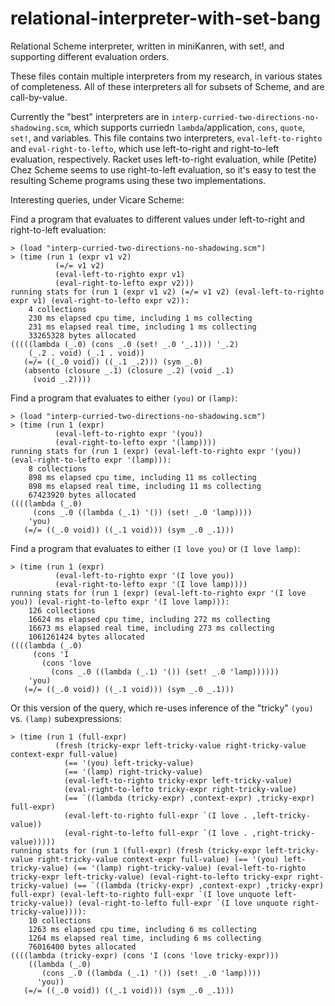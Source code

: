 # relational-interpreter-with-set-bang
Relational Scheme interpreter, written in miniKanren, with set!, and supporting different evaluation orders.

These files contain multiple interpreters from my research, in various states of completeness.  All of these interpreters all for subsets of Scheme, and are call-by-value.

Currently the "best" interpreters are in `interp-curried-two-directions-no-shadowing.scm`, which supports curriedn `lambda`/application, `cons`, `quote`, `set!`, and variables.  This file contains two interpreters, `eval-left-to-righto` and `eval-right-to-lefto`, which use left-to-right and right-to-left evaluation, respectively.  Racket uses left-to-right evaluation, while (Petite) Chez Scheme seems to use right-to-left evaluation, so it's easy to test the resulting Scheme programs using these two implementations.

Interesting queries, under Vicare Scheme:

Find a program that evaluates to different values under left-to-right and right-to-left evaluation:

```
> (load "interp-curried-two-directions-no-shadowing.scm")
> (time (run 1 (expr v1 v2)
          (=/= v1 v2)
          (eval-left-to-righto expr v1)
          (eval-right-to-lefto expr v2)))
running stats for (run 1 (expr v1 v2) (=/= v1 v2) (eval-left-to-righto expr v1) (eval-right-to-lefto expr v2)):
    4 collections
    230 ms elapsed cpu time, including 1 ms collecting
    231 ms elapsed real time, including 1 ms collecting
    33265328 bytes allocated
(((((lambda (_.0) (cons _.0 (set! _.0 '_.1))) '_.2)
    (_.2 . void) (_.1 . void))
   (=/= ((_.0 void)) ((_.1 _.2))) (sym _.0)
   (absento (closure _.1) (closure _.2) (void _.1)
     (void _.2))))	  
```

Find a program that evaluates to either `(you)` or `(lamp)`:

```
> (load "interp-curried-two-directions-no-shadowing.scm")
> (time (run 1 (expr)
          (eval-left-to-righto expr '(you))
          (eval-right-to-lefto expr '(lamp))))
running stats for (run 1 (expr) (eval-left-to-righto expr '(you)) (eval-right-to-lefto expr '(lamp))):
    8 collections
    898 ms elapsed cpu time, including 11 ms collecting
    898 ms elapsed real time, including 11 ms collecting
    67423920 bytes allocated
((((lambda (_.0)
     (cons _.0 ((lambda (_.1) '()) (set! _.0 'lamp))))
    'you)
   (=/= ((_.0 void)) ((_.1 void))) (sym _.0 _.1)))
```

Find a program that evaluates to either `(I love you)` or `(I love lamp)`:

```
> (time (run 1 (expr)
          (eval-left-to-righto expr '(I love you))
          (eval-right-to-lefto expr '(I love lamp))))
running stats for (run 1 (expr) (eval-left-to-righto expr '(I love you)) (eval-right-to-lefto expr '(I love lamp))):
    126 collections
    16624 ms elapsed cpu time, including 272 ms collecting
    16673 ms elapsed real time, including 273 ms collecting
    1061261424 bytes allocated
((((lambda (_.0)
     (cons 'I
       (cons 'love
         (cons _.0 ((lambda (_.1) '()) (set! _.0 'lamp))))))
    'you)
   (=/= ((_.0 void)) ((_.1 void))) (sym _.0 _.1)))
```

Or this version of the query, which re-uses inference of the "tricky" `(you)` vs. `(lamp)` subexpressions:

```
> (time (run 1 (full-expr)
          (fresh (tricky-expr left-tricky-value right-tricky-value context-expr full-value)
            (== '(you) left-tricky-value)
            (== '(lamp) right-tricky-value)
            (eval-left-to-righto tricky-expr left-tricky-value)
            (eval-right-to-lefto tricky-expr right-tricky-value)
            (== `((lambda (tricky-expr) ,context-expr) ,tricky-expr) full-expr)
            (eval-left-to-righto full-expr `(I love . ,left-tricky-value))
            (eval-right-to-lefto full-expr `(I love . ,right-tricky-value)))))
running stats for (run 1 (full-expr) (fresh (tricky-expr left-tricky-value right-tricky-value context-expr full-value) (== '(you) left-tricky-value) (== '(lamp) right-tricky-value) (eval-left-to-righto tricky-expr left-tricky-value) (eval-right-to-lefto tricky-expr right-tricky-value) (== `((lambda (tricky-expr) ,context-expr) ,tricky-expr) full-expr) (eval-left-to-righto full-expr `(I love unquote left-tricky-value)) (eval-right-to-lefto full-expr `(I love unquote right-tricky-value)))):
    10 collections
    1263 ms elapsed cpu time, including 6 ms collecting
    1264 ms elapsed real time, including 6 ms collecting
    76016400 bytes allocated
((((lambda (tricky-expr) (cons 'I (cons 'love tricky-expr)))
    ((lambda (_.0)
       (cons _.0 ((lambda (_.1) '()) (set! _.0 'lamp))))
      'you))
   (=/= ((_.0 void)) ((_.1 void))) (sym _.0 _.1)))
```
